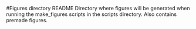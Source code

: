 #Figures directory README
Directory where figures will be generated when running the make\_figures scripts in the scripts directory.
Also contains premade figures.
